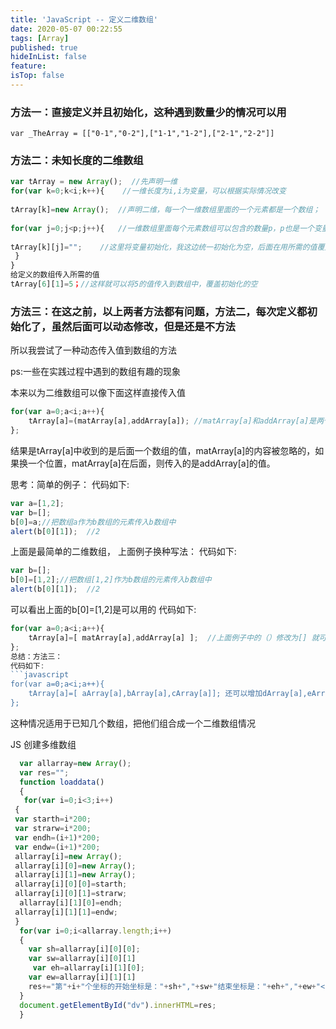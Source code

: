 ```yaml
---
title: 'JavaScript -- 定义二维数组'
date: 2020-05-07 00:22:55
tags: [Array]
published: true
hideInList: false
feature: 
isTop: false
---
```

### 方法一：直接定义并且初始化，这种遇到数量少的情况可以用
``var _TheArray = [["0-1","0-2"],["1-1","1-2"],["2-1","2-2"]]``

### 方法二：未知长度的二维数组
```javascript
var tArray = new Array();  //先声明一维
for(var k=0;k<i;k++){    //一维长度为i,i为变量，可以根据实际情况改变
 
tArray[k]=new Array();  //声明二维，每一个一维数组里面的一个元素都是一个数组；
 
for(var j=0;j<p;j++){   //一维数组里面每个元素数组可以包含的数量p，p也是一个变量；
 
tArray[k][j]="";    //这里将变量初始化，我这边统一初始化为空，后面在用所需的值覆盖里面的值
 }
}
给定义的数组传入所需的值
tArray[6][1]=5；//这样就可以将5的值传入到数组中，覆盖初始化的空
```
### 方法三：在这之前，以上两者方法都有问题，方法二，每次定义都初始化了，虽然后面可以动态修改，但是还是不方法

所以我尝试了一种动态传入值到数组的方法

ps:一些在实践过程中遇到的数组有趣的现象

本来以为二维数组可以像下面这样直接传入值
```javascript
for(var a=0;a<i;a++){
    tArray[a]=(matArray[a],addArray[a]); //matArray[a]和addArray[a]是两个数组，这两个数组直接传入tArray[a]中
};
```
结果是tArray[a]中收到的是后面一个数组的值，matArray[a]的内容被忽略的，如果换一个位置，matArray[a]在后面，则传入的是addArray[a]的值。

思考：简单的例子：
代码如下:
```javascript
var a=[1,2];
var b=[];
b[0]=a;//把数组a作为b数组的元素传入b数组中
alert(b[0][1]);  //2
```
上面是最简单的二维数组，
上面例子换种写法：
代码如下:
```javascript
var b=[];
b[0]=[1,2];//把数组[1,2]作为b数组的元素传入b数组中
alert(b[0][1]);  //2
```

可以看出上面的b[0]=[1,2]是可以用的
代码如下:

```javascript
for(var a=0;a<i;a++){
    tArray[a]=[ matArray[a],addArray[a] ];  //上面例子中的（）修改为[] 就可以成功的组成一个二维数组了
};
总结：方法三：
代码如下:
```javascript
for(var a=0;a<i;a++){
    tArray[a]=[ aArray[a],bArray[a],cArray[a]]; 还可以增加dArray[a],eArray[a]
};
```
这种情况适用于已知几个数组，把他们组合成一个二维数组情况

JS 创建多维数组
```javascript
  var allarray=new Array();
  var res="";
  function loaddata()
  {
   for(var i=0;i<3;i++)
 {
 var starth=i*200;
 var strarw=i*200;
 var endh=(i+1)*200;
 var endw=(i+1)*200;
 allarray[i]=new Array();
 allarray[i][0]=new Array();
 allarray[i][1]=new Array();
 allarray[i][0][0]=starth;
 allarray[i][0][1]=strarw;
  allarray[i][1][0]=endh;
 allarray[i][1][1]=endw;
 }
  for(var i=0;i<allarray.length;i++)
  {
    var sh=allarray[i][0][0];
    var sw=allarray[i][0][1]
     var eh=allarray[i][1][0];
    var ew=allarray[i][1][1]
    res+="第"+i+"个坐标的开始坐标是："+sh+","+sw+"结束坐标是："+eh+","+ew+"<br/>";
  }
  document.getElementById("dv").innerHTML=res;
  }
```